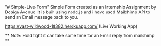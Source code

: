 "# Simple-Live-Form" 
Simple Form created as an Internship Assignment by Design Avenue. It is built using node.js and i have used Mailchimp API to send an Email message back to you.

https://vast-wildwood-18382.herokuapp.com/     (Live Working App)

** Note: Hold tight it can take some time for an Email reply from mailchimp **
